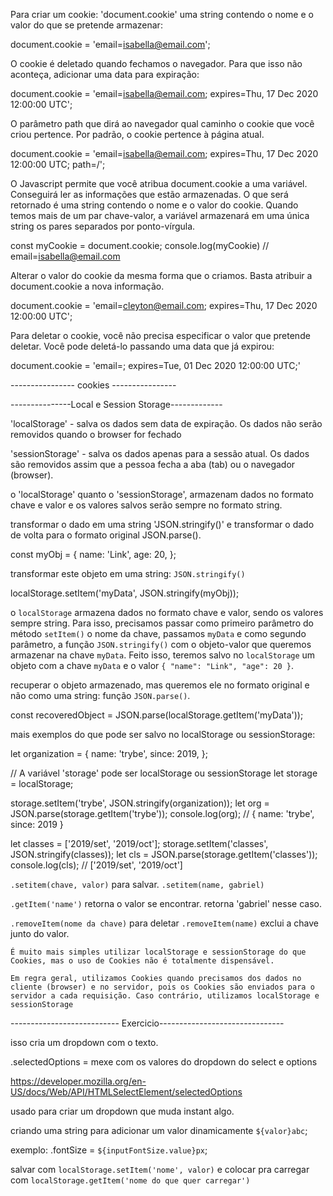 Para criar um cookie: 'document.cookie' uma string contendo o nome e o valor do que se pretende armazenar:


document.cookie = 'email=isabella@email.com';


O cookie é deletado quando fechamos o navegador. Para que isso não aconteça, adicionar uma data para expiração:


document.cookie = 'email=isabella@email.com; expires=Thu, 17 Dec 2020 12:00:00 UTC';


O parâmetro path que dirá ao navegador qual caminho o cookie que você criou pertence. Por padrão, o cookie pertence à página atual.


document.cookie = 'email=isabella@email.com; expires=Thu, 17 Dec 2020 12:00:00 UTC; path=/';


O Javascript permite que você atribua document.cookie a uma variável. Conseguirá ler as informações que estão armazenadas. O que será retornado é uma string contendo o nome e o valor do cookie. Quando temos mais de um par chave-valor, a variável armazenará em uma única string os pares separados por ponto-vírgula.


const myCookie = document.cookie;
console.log(myCookie) // email=isabella@email.com


Alterar o valor do cookie da mesma forma que o criamos. Basta atribuir a document.cookie a nova informação.


document.cookie = 'email=cleyton@email.com; expires=Thu, 17 Dec 2020 12:00:00 UTC';


Para deletar o cookie, você não precisa especificar o valor que pretende deletar. Você pode deletá-lo passando uma data que já expirou:


document.cookie = 'email=; expires=Tue, 01 Dec 2020 12:00:00 UTC;'


---------------- cookies ----------------

---------------Local e Session Storage-------------

'localStorage' - salva os dados sem data de expiração. Os dados não serão removidos quando o browser for fechado

'sessionStorage' - salva os dados apenas para a sessão atual. Os dados são removidos assim que a pessoa fecha a aba (tab) ou o navegador (browser).

o 'localStorage' quanto o 'sessionStorage', armazenam dados no formato chave e valor e os valores salvos serão sempre no formato string.

transformar o dado em uma string 'JSON.stringify()' e transformar o dado de volta para o formato original JSON.parse().


const myObj = {
  name: 'Link',
  age: 20,
};

transformar este objeto em uma string: `JSON.stringify()`

localStorage.setItem('myData', JSON.stringify(myObj));

o `localStorage` armazena dados no formato chave e valor, sendo os valores sempre string. Para isso, precisamos passar como primeiro parâmetro do método `setItem()` o nome da chave, passamos `myData` e como segundo parâmetro, a função `JSON.stringify()` com o objeto-valor que queremos armazenar na chave `myData`. Feito isso, teremos salvo no `localStorage` um objeto com a chave `myData` e o valor `{ "name": "Link", "age": 20 }`.

recuperar o objeto armazenado, mas queremos ele no formato original e não como uma string: função `JSON.parse()`.

const recoveredObject = JSON.parse(localStorage.getItem('myData'));


mais exemplos do que pode ser salvo no localStorage ou sessionStorage:

let organization = {
  name: 'trybe',
  since: 2019,
};

// A variável 'storage' pode ser localStorage ou sessionStorage
let storage = localStorage;

storage.setItem('trybe', JSON.stringify(organization));
let org = JSON.parse(storage.getItem('trybe'));
console.log(org); // { name: 'trybe', since: 2019 }

let classes = ['2019/set', '2019/oct'];
storage.setItem('classes', JSON.stringify(classes));
let cls = JSON.parse(storage.getItem('classes'));
console.log(cls); // ['2019/set', '2019/oct']

`.setitem(chave, valor)` para salvar.
`.setitem(name, gabriel)`

`.getItem('name')` retorna o valor se encontrar.
retorna 'gabriel' nesse caso.

`.removeItem(nome da chave)` para deletar
`.removeItem(name)` exclui a chave junto do valor.




`É muito mais simples utilizar localStorage e sessionStorage do que Cookies, mas o uso de Cookies não é totalmente dispensável.`

`Em regra geral, utilizamos Cookies quando precisamos dos dados no cliente (browser) e no servidor, pois os Cookies são enviados para o servidor a cada requisição. Caso contrário, utilizamos localStorage e sessionStorage`





--------------------------- Exercicio-------------------------------


<!-- <select>
  <option value='red'>Vermelho</option>
</select> -->

isso cria um dropdown com o texto.

.selectedOptions = mexe com os valores do dropdown do select e options

https://developer.mozilla.org/en-US/docs/Web/API/HTMLSelectElement/selectedOptions

usado para criar um dropdown que muda instant algo.

criando uma string para adicionar um valor dinamicamente 
`${valor}abc`;

exemplo: .fontSize = `${inputFontSize.value}px`;

salvar com `localStorage.setItem('nome', valor)` 
e colocar pra carregar com `localStorage.getItem('nome do que quer carregar')`

